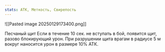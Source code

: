 ```yaml
---
stats: АТК, Меткость, Свирепость
---
```

![[Pasted image 20250129173400.png]]

Песчаный щит
Если в течение 10 сек. не вступать в бой, появится щит, разово блокирующий урон. При разрушении щита врагам в радиусе 5 м вокруг наносится урон в размере 10% АТК.